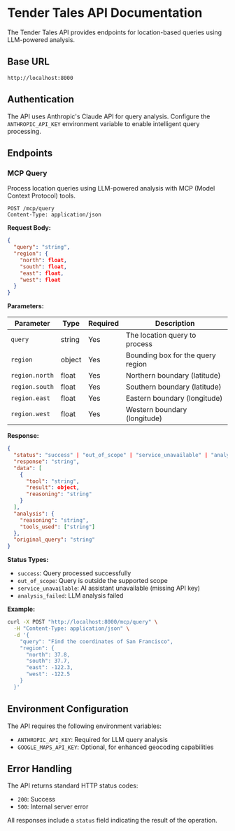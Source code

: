 # Tender Tales API Documentation

The Tender Tales API provides endpoints for location-based queries using LLM-powered analysis.

## Base URL

```
http://localhost:8000
```

## Authentication

The API uses Anthropic's Claude API for query analysis. Configure the `ANTHROPIC_API_KEY` environment variable to enable intelligent query processing.

## Endpoints

### MCP Query

Process location queries using LLM-powered analysis with MCP (Model Context Protocol) tools.

```http
POST /mcp/query
Content-Type: application/json
```

**Request Body:**

```json
{
  "query": "string",
  "region": {
    "north": float,
    "south": float,
    "east": float,
    "west": float
  }
}
```

**Parameters:**

| Parameter | Type | Required | Description |
|-----------|------|----------|-------------|
| `query` | string | Yes | The location query to process |
| `region` | object | Yes | Bounding box for the query region |
| `region.north` | float | Yes | Northern boundary (latitude) |
| `region.south` | float | Yes | Southern boundary (latitude) |
| `region.east` | float | Yes | Eastern boundary (longitude) |
| `region.west` | float | Yes | Western boundary (longitude) |

**Response:**

```json
{
  "status": "success" | "out_of_scope" | "service_unavailable" | "analysis_failed",
  "response": "string",
  "data": [
    {
      "tool": "string",
      "result": object,
      "reasoning": "string"
    }
  ],
  "analysis": {
    "reasoning": "string",
    "tools_used": ["string"]
  },
  "original_query": "string"
}
```

**Status Types:**

- `success`: Query processed successfully
- `out_of_scope`: Query is outside the supported scope
- `service_unavailable`: AI assistant unavailable (missing API key)
- `analysis_failed`: LLM analysis failed

**Example:**

```bash
curl -X POST "http://localhost:8000/mcp/query" \
  -H "Content-Type: application/json" \
  -d '{
    "query": "Find the coordinates of San Francisco",
    "region": {
      "north": 37.8,
      "south": 37.7,
      "east": -122.3,
      "west": -122.5
    }
  }'
```

## Environment Configuration

The API requires the following environment variables:

- `ANTHROPIC_API_KEY`: Required for LLM query analysis
- `GOOGLE_MAPS_API_KEY`: Optional, for enhanced geocoding capabilities

## Error Handling

The API returns standard HTTP status codes:

- `200`: Success
- `500`: Internal server error

All responses include a `status` field indicating the result of the operation.
